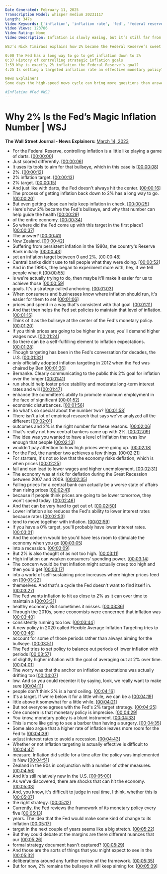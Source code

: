 ```yaml
---
Date Generated: February 11, 2025
Transcription Model: whisper medium 20231117
Length: 347s
Video Keywords: ['inflation', 'inflation rate', 'fed', 'federal reserve', 'central bank', 'federal reserve explained', 'what is the fed', 'what is the inflation reduction act', 'inflation reduction act', "why 2% inflation is the fed's economic bullseye", '2% inflation goal', 'new zealand inflation', 'flexible average inflation targeting', 'is the economy healthy', 'lower interest rates', 'what are interest rates', 'deflation', 'great recession', 'empirical research', 'anchoring', 'monetary policy', 'fiscal policy', 'economy', 'wsj', 'bnecon']
Video Views: 123786
Video Rating: None
Video Description: Inflation is slowly easing, but it’s still far from the Fed’s 2% goal.

WSJ’s Nick Timiraos explains how 2% became the Federal Reserve’s sweet spot, what happens when the U.S. economy strays too far from it, and how a key strategic policy called "anchoring" helps manage the central bank's economic expectations.

0:00 The Fed has a long way to go to get inflation down to 2%
0:37 History of controlling strategic inflation goals
1:59 Why is exactly 2% inflation the Federal Reserve’s goal?
4:25 Is setting a targeted inflation rate an effective monetary policy?

News Explainers
Some days the high-speed news cycle can bring more questions than answers. WSJ’s news explainers break down the day's biggest stories into bite-size pieces to help you make sense of the news.

#Inflation #Fed #WSJ
---
```


# Why 2% Is the Fed’s Magic Inflation Number | WSJ
**The Wall Street Journal - News Explainers:** [March 14, 2023](https://www.youtube.com/watch?v=0MqY1bYEg1k)
*  For the Federal Reserve, controlling inflation is a little like playing a game of darts. [[00:00:00](https://www.youtube.com/watch?v=0MqY1bYEg1k&t=0.0s)]
*  Just scored differently. [[00:00:06](https://www.youtube.com/watch?v=0MqY1bYEg1k&t=6.74s)]
*  It uses its tools to aim for that bullseye, which in this case is [[00:00:08](https://www.youtube.com/watch?v=0MqY1bYEg1k&t=8.620000000000001s)]
*  2%. [[00:00:12](https://www.youtube.com/watch?v=0MqY1bYEg1k&t=12.58s)]
*  2% inflation target. [[00:00:13](https://www.youtube.com/watch?v=0MqY1bYEg1k&t=13.58s)]
*  2% target. [[00:00:15](https://www.youtube.com/watch?v=0MqY1bYEg1k&t=15.58s)]
*  And just like with darts, the Fed doesn't always hit the center. [[00:00:16](https://www.youtube.com/watch?v=0MqY1bYEg1k&t=16.8s)]
*  The process of getting inflation back down to 2% has a long way to go. [[00:00:20](https://www.youtube.com/watch?v=0MqY1bYEg1k&t=20.78s)]
*  But even getting close can help keep inflation in check. [[00:00:25](https://www.youtube.com/watch?v=0MqY1bYEg1k&t=25.3s)]
*  Here's how 2% became the Fed's bullseye, and why that number can help guide the health [[00:00:29](https://www.youtube.com/watch?v=0MqY1bYEg1k&t=29.5s)]
*  of the entire economy. [[00:00:34](https://www.youtube.com/watch?v=0MqY1bYEg1k&t=34.9s)]
*  So where did the Fed come up with this target in the first place? [[00:00:37](https://www.youtube.com/watch?v=0MqY1bYEg1k&t=37.34s)]
*  The answer? [[00:00:41](https://www.youtube.com/watch?v=0MqY1bYEg1k&t=41.38s)]
*  New Zealand. [[00:00:42](https://www.youtube.com/watch?v=0MqY1bYEg1k&t=42.6s)]
*  Suffering from persistent inflation in the 1980s, the country's Reserve Bank initially [[00:00:43](https://www.youtube.com/watch?v=0MqY1bYEg1k&t=43.980000000000004s)]
*  set an inflation target between 0 and 2%. [[00:00:48](https://www.youtube.com/watch?v=0MqY1bYEg1k&t=48.96s)]
*  Central banks didn't use to tell people what they were doing. [[00:00:52](https://www.youtube.com/watch?v=0MqY1bYEg1k&t=52.82s)]
*  And in the 1990s, they began to experiment more with, hey, if we tell people what it [[00:00:55](https://www.youtube.com/watch?v=0MqY1bYEg1k&t=55.32s)]
*  is we're actually trying to do, then maybe it'll make it easier for us to achieve those [[00:00:59](https://www.youtube.com/watch?v=0MqY1bYEg1k&t=59.16s)]
*  goals. It's a strategy called anchoring. [[00:01:03](https://www.youtube.com/watch?v=0MqY1bYEg1k&t=63.739999999999995s)]
*  When consumers and businesses know where inflation should run, it's easier for them to set [[00:01:06](https://www.youtube.com/watch?v=0MqY1bYEg1k&t=66.66s)]
*  prices and spend in a way that's consistent with that goal. [[00:01:11](https://www.youtube.com/watch?v=0MqY1bYEg1k&t=71.92s)]
*  And that then helps the Fed set policies to maintain that level of inflation. [[00:01:15](https://www.youtube.com/watch?v=0MqY1bYEg1k&t=75.88s)]
*  Think of it as the bullseye at the center of the Fed's monetary policy. [[00:01:20](https://www.youtube.com/watch?v=0MqY1bYEg1k&t=80.64s)]
*  If you think prices are going to be higher in a year, you'll demand higher wages now. [[00:01:24](https://www.youtube.com/watch?v=0MqY1bYEg1k&t=84.64s)]
*  So there can be a self-fulfilling element to inflation expectations. [[00:01:28](https://www.youtube.com/watch?v=0MqY1bYEg1k&t=88.4s)]
*  Though targeting has been in the Fed's conversation for decades, the U.S. [[00:01:32](https://www.youtube.com/watch?v=0MqY1bYEg1k&t=92.64s)]
*  only officially adopted inflation targeting in 2012 when the Fed was chaired by Ben [[00:01:36](https://www.youtube.com/watch?v=0MqY1bYEg1k&t=96.8s)]
*  Bernanke. Clearly communicating to the public this 2% goal for inflation over the longer [[00:01:41](https://www.youtube.com/watch?v=0MqY1bYEg1k&t=101.88s)]
*  run should help foster price stability and moderate long-term interest rates and will [[00:01:47](https://www.youtube.com/watch?v=0MqY1bYEg1k&t=107.03999999999999s)]
*  enhance the committee's ability to promote maximum employment in the face of significant [[00:01:52](https://www.youtube.com/watch?v=0MqY1bYEg1k&t=112.06s)]
*  economic disturbances. [[00:01:56](https://www.youtube.com/watch?v=0MqY1bYEg1k&t=116.56s)]
*  So what's so special about the number two? [[00:01:58](https://www.youtube.com/watch?v=0MqY1bYEg1k&t=118.52s)]
*  There isn't a lot of empirical research that says we've analyzed all the different [[00:02:01](https://www.youtube.com/watch?v=0MqY1bYEg1k&t=121.8s)]
*  outcomes and 2% is the right number for these reasons. [[00:02:06](https://www.youtube.com/watch?v=0MqY1bYEg1k&t=126.36s)]
*  That's really not how central bankers came up with 2%. [[00:02:09](https://www.youtube.com/watch?v=0MqY1bYEg1k&t=129.0s)]
*  The idea was you wanted to have a level of inflation that was low enough that people [[00:02:13](https://www.youtube.com/watch?v=0MqY1bYEg1k&t=133.24s)]
*  wouldn't pay attention to how high prices were going up. [[00:02:18](https://www.youtube.com/watch?v=0MqY1bYEg1k&t=138.04s)]
*  For the Fed, the number two achieves a few things. [[00:02:21](https://www.youtube.com/watch?v=0MqY1bYEg1k&t=141.96s)]
*  For starters, it's not so low that the economy risks deflation, which is when prices [[00:02:25](https://www.youtube.com/watch?v=0MqY1bYEg1k&t=145.48000000000002s)]
*  fall and can lead to lower wages and higher unemployment. [[00:02:31](https://www.youtube.com/watch?v=0MqY1bYEg1k&t=151.04000000000002s)]
*  The economy was at risk for deflation during the Great Recession between 2007 and 2009. [[00:02:35](https://www.youtube.com/watch?v=0MqY1bYEg1k&t=155.32000000000002s)]
*  Falling prices for a central bank can actually be a worse state of affairs than rising prices [[00:02:41](https://www.youtube.com/watch?v=0MqY1bYEg1k&t=161.28s)]
*  because if people think prices are going to be lower tomorrow, they won't spend today. [[00:02:46](https://www.youtube.com/watch?v=0MqY1bYEg1k&t=166.84s)]
*  And that can be very hard to get out of. [[00:02:50](https://www.youtube.com/watch?v=0MqY1bYEg1k&t=170.84s)]
*  Lower inflation also reduces the Fed's ability to lower interest rates because rates [[00:02:53](https://www.youtube.com/watch?v=0MqY1bYEg1k&t=173.44s)]
*  tend to move together with inflation. [[00:02:59](https://www.youtube.com/watch?v=0MqY1bYEg1k&t=179.04000000000002s)]
*  If you have a 0% target, you'll probably have lower interest rates. [[00:03:01](https://www.youtube.com/watch?v=0MqY1bYEg1k&t=181.48000000000002s)]
*  And the concern would be you'd have less room to stimulate the economy when you go [[00:03:05](https://www.youtube.com/watch?v=0MqY1bYEg1k&t=185.28s)]
*  into a recession. [[00:03:09](https://www.youtube.com/watch?v=0MqY1bYEg1k&t=189.76000000000002s)]
*  But 2% is also thought of as not too high. [[00:03:11](https://www.youtube.com/watch?v=0MqY1bYEg1k&t=191.04000000000002s)]
*  High inflation can weaken consumers' spending power. [[00:03:14](https://www.youtube.com/watch?v=0MqY1bYEg1k&t=194.84s)]
*  The concern would be that inflation might actually creep too high and then you'd get [[00:03:17](https://www.youtube.com/watch?v=0MqY1bYEg1k&t=197.96s)]
*  into a world of self-sustaining price increases where higher prices feed on [[00:03:22](https://www.youtube.com/watch?v=0MqY1bYEg1k&t=202.2s)]
*  themselves. And that's a cycle the Fed doesn't want to find itself in. [[00:03:27](https://www.youtube.com/watch?v=0MqY1bYEg1k&t=207.23999999999998s)]
*  The Fed wants inflation to hit as close to 2% as it can over time to maintain a [[00:03:31](https://www.youtube.com/watch?v=0MqY1bYEg1k&t=211.2s)]
*  healthy economy. But sometimes it misses. [[00:03:36](https://www.youtube.com/watch?v=0MqY1bYEg1k&t=216.56s)]
*  Through the 2010s, some economists were concerned that inflation was [[00:03:40](https://www.youtube.com/watch?v=0MqY1bYEg1k&t=220.2s)]
*  consistently running too low. [[00:03:44](https://www.youtube.com/watch?v=0MqY1bYEg1k&t=224.16s)]
*  A new policy in 2020 called Flexible Average Inflation Targeting tries to [[00:03:46](https://www.youtube.com/watch?v=0MqY1bYEg1k&t=226.79999999999998s)]
*  account for some of those periods rather than always aiming for the bullseye. [[00:03:51](https://www.youtube.com/watch?v=0MqY1bYEg1k&t=231.96s)]
*  The Fed tries to set policy to balance out periods of lower inflation with periods [[00:03:57](https://www.youtube.com/watch?v=0MqY1bYEg1k&t=237.04000000000002s)]
*  of slightly higher inflation with the goal of averaging out at 2% over time. [[00:04:01](https://www.youtube.com/watch?v=0MqY1bYEg1k&t=241.92000000000002s)]
*  The worry was that the anchor on inflation expectations was actually drifting too [[00:04:07](https://www.youtube.com/watch?v=0MqY1bYEg1k&t=247.04000000000002s)]
*  low. And so you could recenter it by saying, look, we really want to make sure [[00:04:11](https://www.youtube.com/watch?v=0MqY1bYEg1k&t=251.56s)]
*  people don't think 2% is a hard ceiling. [[00:04:16](https://www.youtube.com/watch?v=0MqY1bYEg1k&t=256.52s)]
*  It's a target. If we're below it for a little while, we can be a [[00:04:19](https://www.youtube.com/watch?v=0MqY1bYEg1k&t=259.2s)]
*  little above it somewhat for a little while. [[00:04:21](https://www.youtube.com/watch?v=0MqY1bYEg1k&t=261.84s)]
*  But not everyone agrees with the Fed's 2% target strategy. [[00:04:25](https://www.youtube.com/watch?v=0MqY1bYEg1k&t=265.28s)]
*  One concern is that monetary policy is imprecise. [[00:04:29](https://www.youtube.com/watch?v=0MqY1bYEg1k&t=269.28s)]
*  You know, monetary policy is a blunt instrument. [[00:04:33](https://www.youtube.com/watch?v=0MqY1bYEg1k&t=273.32s)]
*  This is more like going to see a barber than having a surgery. [[00:04:35](https://www.youtube.com/watch?v=0MqY1bYEg1k&t=275.52s)]
*  Some also argue that a higher rate of inflation leaves more room for the Fed to [[00:04:39](https://www.youtube.com/watch?v=0MqY1bYEg1k&t=279.52s)]
*  adjust interest rates to avoid a recession. [[00:04:43](https://www.youtube.com/watch?v=0MqY1bYEg1k&t=283.79999999999995s)]
*  Whether or not inflation targeting is actually effective is difficult to [[00:04:47](https://www.youtube.com/watch?v=0MqY1bYEg1k&t=287.12s)]
*  measure. Inflation did settle for a time after the policy was implemented in New [[00:04:51](https://www.youtube.com/watch?v=0MqY1bYEg1k&t=291.72s)]
*  Zealand in the 90s in conjunction with a number of other measures. [[00:04:56](https://www.youtube.com/watch?v=0MqY1bYEg1k&t=296.48s)]
*  And it's still relatively new in the U.S. [[00:05:00](https://www.youtube.com/watch?v=0MqY1bYEg1k&t=300.96s)]
*  As we've discovered, there are shocks that can hit the economy. [[00:05:03](https://www.youtube.com/watch?v=0MqY1bYEg1k&t=303.92s)]
*  And, you know, it's difficult to judge in real time, I think, whether this is [[00:05:07](https://www.youtube.com/watch?v=0MqY1bYEg1k&t=307.44s)]
*  the right strategy. [[00:05:12](https://www.youtube.com/watch?v=0MqY1bYEg1k&t=312.2s)]
*  Currently, the Fed reviews the framework of its monetary policy every five [[00:05:13](https://www.youtube.com/watch?v=0MqY1bYEg1k&t=313.8s)]
*  years. The idea that the Fed would make some kind of change to its inflation [[00:05:17](https://www.youtube.com/watch?v=0MqY1bYEg1k&t=317.84s)]
*  target in the next couple of years seems like a big stretch. [[00:05:22](https://www.youtube.com/watch?v=0MqY1bYEg1k&t=322.16s)]
*  But they could debate at the margins are there different nuances that our [[00:05:26](https://www.youtube.com/watch?v=0MqY1bYEg1k&t=326.08s)]
*  formal strategy document hasn't captured? [[00:05:29](https://www.youtube.com/watch?v=0MqY1bYEg1k&t=329.96s)]
*  And those are the sorts of things that you might expect to see in the [[00:05:32](https://www.youtube.com/watch?v=0MqY1bYEg1k&t=332.48s)]
*  deliberations around any further review of the framework. [[00:05:35](https://www.youtube.com/watch?v=0MqY1bYEg1k&t=335.96s)]
*  But for now, 2% remains the bullseye it will keep aiming for. [[00:05:39](https://www.youtube.com/watch?v=0MqY1bYEg1k&t=339.2s)]
